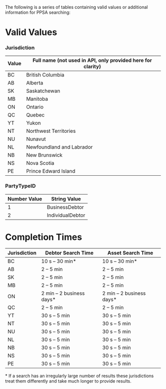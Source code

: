 The following is a series of tables containing valid values or additional information for PPSA searching:

# Valid Values
### Jurisdiction  
| Value | Full name (not used in API, only provided here for clarity) |
| ----- | ----------------------------------------------------------- |
| BC | British Columbia |
| AB | Alberta |
| SK | Saskatchewan |
| MB | Manitoba |
| ON | Ontario |
| QC | Quebec |
| YT | Yukon |
| NT | Northwest Territories |
| NU | Nunavut |
| NL | Newfoundland and Labrador |
| NB | New Brunswick |
| NS | Nova Scotia |
| PE | Prince Edward Island |

### PartyTypeID  
| Number Value | String Value |
| ----- | ----- |
| 1 | BusinessDebtor |
| 2 | IndividualDebtor |

# Completion Times
| Jurisdiction | Debtor Search Time | Asset Search Time |
|--------------|-------------------|-------------------|
| BC | 10 s – 30 min* | 10 s – 30 min* |
| AB | 2 – 5 min | 2 – 5 min |
| SK | 2 – 5 min | 2 – 5 min |
| MB | 2 – 5 min | 2 – 5 min |
| ON | 2 min – 2 business days* | 2 min – 2 business days* |
| QC | 2 – 5 min | 2 – 5 min |
| YT | 30 s – 5 min | 30 s – 5 min |
| NT | 30 s – 5 min | 30 s – 5 min |
| NU | 30 s – 5 min | 30 s – 5 min |
| NL | 30 s – 5 min | 30 s – 5 min |
| NB | 30 s – 5 min | 30 s – 5 min |
| NS | 30 s – 5 min | 30 s – 5 min |
| PE | 30 s – 5 min | 30 s – 5 min |
\* If a search has an irregularly large number of results these jurisdictions treat them differently and take much longer to provide results.
